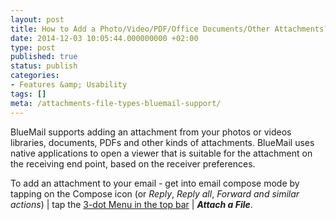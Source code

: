 ```yaml
---
layout: post
title: How to Add a Photo/Video/PDF/Office Documents/Other Attachments?
date: 2014-12-03 10:05:44.000000000 +02:00
type: post
published: true
status: publish
categories:
- Features &amp; Usability
tags: []
meta: /attachments-file-types-bluemail-support/
---
```


BlueMail supports adding an attachment from your photos or videos libraries, documents, PDFs and other kinds of attachments. BlueMail uses native applications to open a viewer that is suitable for the attachment on the receiving end point, based on the receiver preferences.

To add an attachment to your email - get into email compose mode by tapping on the Compose icon (or *Reply*, *Reply all*, *Forward and similar actions*) \| tap the [3-dot Menu in the top bar](/3-dot-menu-compose) \| _**Attach a File**_.